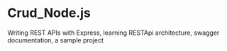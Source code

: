 # Crud_Node.js

Writing REST APIs with Express, learning RESTApi architecture, swagger documentation, a sample project